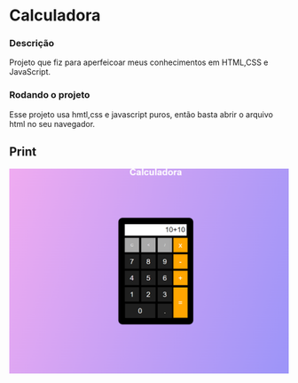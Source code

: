 # Calculadora

### Descrição

Projeto que fiz para aperfeicoar meus conhecimentos em HTML,CSS e JavaScript.

### Rodando o projeto

Esse projeto usa hmtl,css e javascript puros, então basta abrir o arquivo html no seu navegador.

## Print

![calculadora](./print.png)